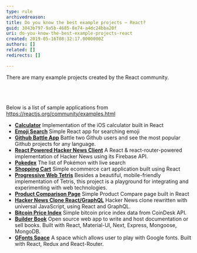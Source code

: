 ```yaml
---
type: rule
archivedreason: 
title: Do you know the best example projects – React?
guid: 3043b797-9a5b-4685-8e74-a4dc24bba20f
uri: do-you-know-the-best-example-projects-react
created: 2019-05-16T08:32:17.0000000Z
authors: []
related: []
redirects: []

---
```



There are many example projects created by the React community.&#160;&#160;<br><br>
<br><excerpt class='endintro'></excerpt><br>
<p>Below is a list of sample applications from <a href="https&#58;//reactjs.org/community/examples.html">https&#58;//reactjs.org/community/examples.html</a></p><ul><li><strong><a href="https&#58;//github.com/ahfarmer/calculator">Calculator</a></strong> Implementation of the iOS calculator built in React</li><li><strong><a href="https&#58;//github.com/ahfarmer/emoji-search">Emoji Search</a></strong> Simple React app for searching emoji</li><li><strong><a href="https&#58;//tm.dev/react-course-project/">Github Battle App</a></strong> Battle two Github users and see the most popular Github projects for any language.</li><li><strong><a href="https&#58;//github.com/insin/react-hn">React Powered Hacker News Client</a></strong> A React &amp; react-router-powered implementation of Hacker News using its Firebase API.</li><li><strong><a href="https&#58;//github.com/alik0211/pokedex">Pokedex</a></strong> The list of Pokémon with live search</li><li><strong><a href="https&#58;//github.com/jeffersonRibeiro/react-shopping-cart">Shopping Cart</a></strong> Simple ecommerce cart application built using React</li><li><strong><a href="https&#58;//github.com/skidding/flatris">Progressive Web Tetris</a></strong> Besides a beautiful, mobile-friendly implementation of Tetris, this project is a playground for integrating and experimenting with web technologies.</li><li><strong><a href="https&#58;//github.com/Rhymond/product-compare-react">Product Comparison Page</a></strong> Simple Product Compare page built in React</li><li><strong><a href="https&#58;//github.com/clintonwoo/hackernews-react-graphql">Hacker News Clone React/GraphQL</a></strong> Hacker News clone rewritten with universal JavaScript, using React and GraphQL.</li><li><strong><a href="https&#58;//github.com/mrkjlchvz/bitcoin-price-index">Bitcoin Price Index</a></strong> Simple bitcoin price index data from CoinDesk API.</li><li><strong><a href="https&#58;//github.com/builderbook/builderbook">Builder Book</a></strong> Open source web app to write and host documentation or sell books. Built with React, Material-UI, Next, Express, Mongoose, MongoDB.</li><li><strong><a href="https&#58;//github.com/pankajladhar/GFontsSpace">GFonts Space</a></strong> A space which allows user to play with Google fonts. Built with React, Redux and React-Router.</li></ul>​<br>


